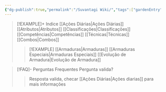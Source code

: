 ```yaml
---
{"dg-publish":true,"permalink":"/Suvantagi Wiki/","tags":["gardenEntry"]}
---
```



> [!EXAMPLE]+ Indice
> [[Ações Diárias\|Ações Diárias]]
> [[Atributos\|Atributos]]
> [[Classificações\|Classificações]]
> [[Competências\|Competências]]
> [[Técnicas\|Técnicas]]
> [[Combos\|Combos]]
> > [!EXAMPLE] [[Armaduras\|Armaduras]]
> > [[Armaduras Especiais\|Armaduras Especiais]]
> > [[Evolução de Armadura\|Evolução de Armadura]]

> [!FAQ]- Perguntas Frequentes
> Pergunta valida?
> >Resposta valida, checar [[Ações Diárias\|Ações diarias]] para mais informações